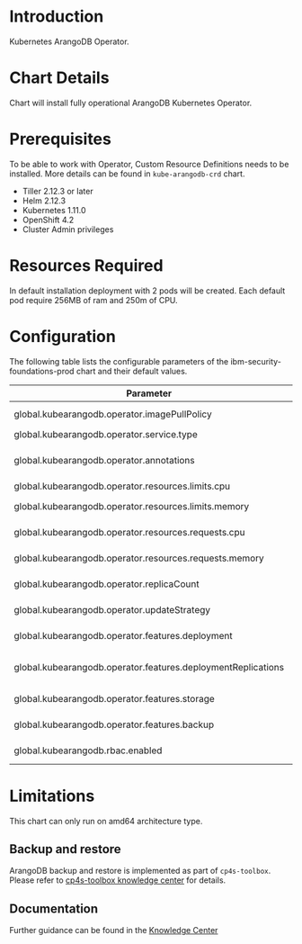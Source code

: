 # Introduction

Kubernetes ArangoDB Operator.

# Chart Details

Chart will install fully operational ArangoDB Kubernetes Operator.

# Prerequisites

To be able to work with Operator, Custom Resource Definitions needs to be installed. More details can be found in `kube-arangodb-crd` chart.

* Tiller 2.12.3 or later
* Helm 2.12.3
* Kubernetes 1.11.0
* OpenShift 4.2
* Cluster Admin privileges


# Resources Required

In default installation deployment with 2 pods will be created. Each default pod require 256MB of ram and 250m of CPU.


# Configuration

The following table lists the configurable parameters of the ibm-security-foundations-prod chart and their default values.

| Parameter | Description |Default |
|-----------|-------------|-------------|
|global.kubearangodb.operator.imagePullPolicy| Image pull policy for Operator images.| `IfNotPresent` |
|global.kubearangodb.operator.service.type   | Type of the Operator service.         | `ClusterIP` |
|global.kubearangodb.operator.annotations    | Annotations passed to the Operator Deployment definition.| `[]string` |
|global.kubearangodb.operator.resources.limits.cpu | CPU limits for operator pods.| `1` |
|global.kubearangodb.operator.resources.limits.memory| Memory limits for operator pods.| `256Mi` |
|global.kubearangodb.operator.resources.requests.cpu   | Requested CPI by Operator pods.| `250m` |
|global.kubearangodb.operator.resources.requests.memory| Requested memory for operator pods.| `256Mi` |
|global.kubearangodb.operator.replicaCount   | Replication count for Operator deployment.| `2` |
|global.kubearangodb.operator.updateStrategy      | Update strategy for operator pod. | `Recreate` |
|global.kubearangodb.operator.features.deployment | Define if ArangoDeployment Operator should be enabled.| `true` |
|global.kubearangodb.operator.features.deploymentReplications |  Define if ArangoDeploymentReplications Operator should be enabled.| `false` |
|global.kubearangodb.operator.features.storage   | Define if ArangoLocalStorage Operator should be enabled. | `false` |
|global.kubearangodb.operator.features.backup    | Define if ArangoBackup Operator should be enabled.| `false` |
|global.kubearangodb.rbac.enabled | Define if RBAC should be enabled.| `true` |


# Limitations

This chart can only run on amd64 architecture type. 

## Backup and restore

ArangoDB backup and restore is implemented as part of `cp4s-toolbox`. Please refer to [cp4s-toolbox knowledge center]( https://www.ibm.com/support/knowledgecenter/SSTDPP_1.3.0/docs/scp-core/backup-intro.html) for details.

## Documentation
Further guidance can be found in the [Knowledge Center](https://www.ibm.com/support/knowledgecenter/SSTDPP_1.3.0)